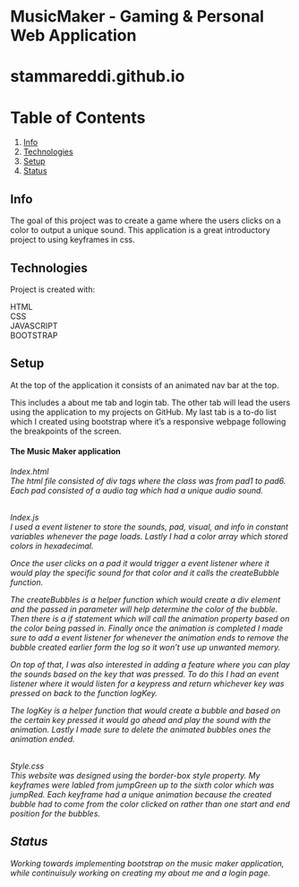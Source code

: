 

<h1> MusicMaker - Gaming & Personal Web Application </h1>
<h1>stammareddi.github.io</h1>

# Table of Contents

1. [Info](#Info)
2. [Technologies](#Technologies)
3. [Setup](#Setup)
4. [Status](#Status)


## Info

The goal of this project was to create a game where the users clicks on a color to output a unique sound.
This application is a great introductory project to using keyframes in css. 

## Technologies 

Project is created with:

HTML <br>
CSS <br>
JAVASCRIPT <br>
BOOTSTRAP <br>
 

## Setup

At the top of the application it consists of an animated nav bar at the top.

This includes a about me tab and login tab.
The other tab will lead the users using the application to my projects on GitHub. 
My last tab is a to-do list which I created using bootstrap where it’s a responsive webpage following the breakpoints of the screen.

<h4> The Music Maker application </h4>

<i> Index.html <br> 
The html file consisted of div tags where the class was from pad1 to pad6. Each pad consisted of a audio tag which had a unique audio sound. 

<br><i> Index.js <br> 
I used a event listener to store the sounds, pad, visual, and info in constant variables whenever the page loads. Lastly I had a color array which stored colors in hexadecimal. 

Once the user clicks on a pad it would trigger a event listener where it would play the specific sound for that color and it calls the createBubble function.

The createBubbles is a helper function which would create a div element and the passed in parameter will help determine the color of the bubble. Then there is a if statement which will call the animation property based on the color being passed in. Finally once the animation is completed I made sure to add a event listener for whenever the animation ends to remove the bubble created earlier form the log so it won’t use up unwanted memory.
 
On top of that, I was also interested in adding a feature where you can play the sounds based on the key that was pressed. To do this I had an event listener where it would listen for a keypress and return whichever key was pressed on back to the function logKey.

The logKey is a helper function that would create a bubble and based on the certain key pressed it would go ahead and play the sound with the animation. Lastly I made sure to delete the animated bubbles ones the animation ended.

<br> <i> Style.css <br> 
This website was designed using the border-box style property. My keyframes were labled from jumpGreen up to the sixth color which was jumpRed. Each keyframe had a unique animation because the created bubble had to come from the color clicked on rather than one start and end position for the bubbles.



## Status 

Working towards implementing bootstrap on the music maker application, while continuisuly working on creating 
my about me and a login page.
